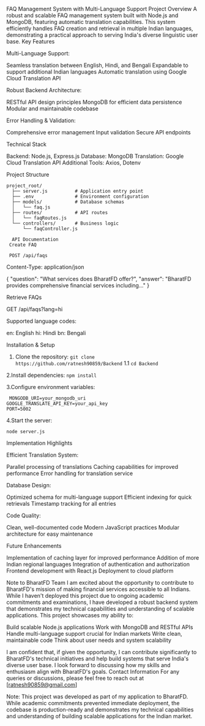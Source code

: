 FAQ Management System with Multi-Language Support
Project Overview
A robust and scalable FAQ management system built with Node.js and MongoDB, featuring automatic translation capabilities. This system efficiently handles FAQ creation and retrieval in multiple Indian languages, demonstrating a practical approach to serving India's diverse linguistic user base.
Key Features

Multi-Language Support:

Seamless translation between English, Hindi, and Bengali
Expandable to support additional Indian languages
Automatic translation using Google Cloud Translation API


Robust Backend Architecture:

RESTful API design principles
MongoDB for efficient data persistence
Modular and maintainable codebase


Error Handling & Validation:

Comprehensive error management
Input validation
Secure API endpoints



Technical Stack

Backend: Node.js, Express.js
Database: MongoDB
Translation: Google Cloud Translation API
Additional Tools: Axios, Dotenv

Project Structure

```
project_root/
  ├── server.js          # Application entry point
  ├── .env               # Environment configuration
  ├── models/            # Database schemas
  │   └── faq.js
  ├── routes/            # API routes
  │   └── faqRoutes.js
  └── controllers/       # Business logic
      └── faqController.js
```

      API Documentation
     Create FAQ

     POST /api/faqs
Content-Type: application/json

{
    "question": "What services does BharatFD offer?",
    "answer": "BharatFD provides comprehensive financial services including..."
}


Retrieve FAQs

GET /api/faqs?lang=hi

Supported language codes:

en: English
hi: Hindi
bn: Bengali

Installation & Setup

1. Clone the repository:
```git clone https://github.com/ratnesh90859/Backend```
1.1
```cd Backend```

2.Install dependencies:
```npm install```

3.Configure environment variables:
```
 MONGODB_URI=your_mongodb_uri
GOOGLE_TRANSLATE_API_KEY=your_api_key
PORT=5002
```

4.Start the server:
```
node server.js
```




Implementation Highlights

Efficient Translation System:

Parallel processing of translations
Caching capabilities for improved performance
Error handling for translation service


Database Design:

Optimized schema for multi-language support
Efficient indexing for quick retrievals
Timestamp tracking for all entries


Code Quality:

Clean, well-documented code
Modern JavaScript practices
Modular architecture for easy maintenance



Future Enhancements

Implementation of caching layer for improved performance
Addition of more Indian regional languages
Integration of authentication and authorization
Frontend development with React.js
Deployment to cloud platform

Note to BharatFD Team
I am excited about the opportunity to contribute to BharatFD's mission of making financial services accessible to all Indians. While I haven't deployed this project due to ongoing academic commitments and examinations, I have developed a robust backend system that demonstrates my technical capabilities and understanding of scalable applications.
This project showcases my ability to:

Build scalable Node.js applications
Work with MongoDB and RESTful APIs
Handle multi-language support crucial for Indian markets
Write clean, maintainable code
Think about user needs and system scalability

I am confident that, if given the opportunity, I can contribute significantly to BharatFD's technical initiatives and help build systems that serve India's diverse user base. I look forward to discussing how my skills and enthusiasm align with BharatFD's goals.
Contact Information
For any queries or discussions, please feel free to reach out at [ratnesh90859@gmail.com]

Note: This project was developed as part of my application to BharatFD. While academic commitments prevented immediate deployment, the codebase is production-ready and demonstrates my technical capabilities and understanding of building scalable applications for the Indian market.


